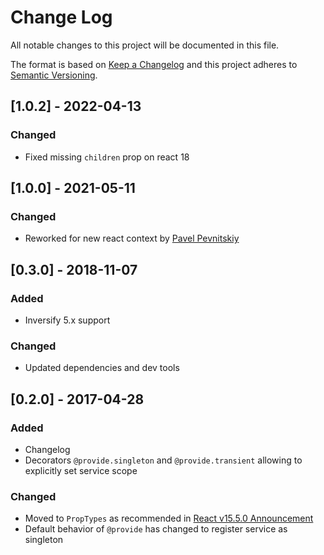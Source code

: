 # Change Log

All notable changes to this project will be documented in this file.

The format is based on [Keep a Changelog](http://keepachangelog.com/)
and this project adheres to [Semantic Versioning](http://semver.org/).

## [1.0.2] - 2022-04-13

### Changed

 - Fixed missing `children` prop on react 18

## [1.0.0] - 2021-05-11

### Changed

 - Reworked for new react context by [Pavel Pevnitskiy](https://github.com/fljot)

## [0.3.0] - 2018-11-07

### Added

- Inversify 5.x support

### Changed

- Updated dependencies and dev tools

## [0.2.0] - 2017-04-28

### Added

- Changelog
- Decorators `@provide.singleton` and `@provide.transient` allowing to explicitly set service scope

### Changed

- Moved to `PropTypes` as recommended in [React v15.5.0 Announcement](https://facebook.github.io/react/blog/2017/04/07/react-v15.5.0.html)
- Default behavior of `@provide` has changed to register service as singleton
